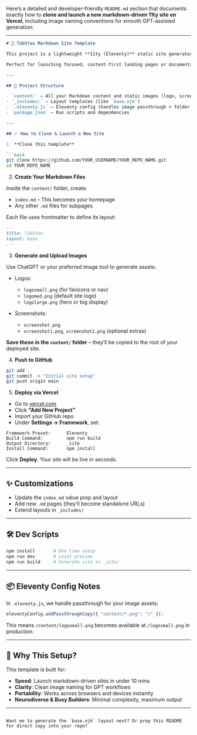 Here’s a detailed and developer-friendly `README.md` section that documents exactly how to **clone and launch a new markdown-driven 11ty site on Vercel**, including image naming conventions for smooth GPT-assisted generation:

---

```markdown
# 🚀 TabStax Markdown Site Template

This project is a lightweight **11ty (Eleventy)** static site generator setup powered by Markdown files, designed to be deployed instantly via **Vercel**.

Perfect for launching focused, content-first landing pages or documentation-style sites with minimal effort.

---

## 🧱 Project Structure

- `content/` – All your Markdown content and static images (logo, screenshots)
- `_includes/` – Layout templates (like `base.njk`)
- `.eleventy.js` – Eleventy config (handles image passthrough + folder structure)
- `package.json` – Run scripts and dependencies

---

## ✅ How to Clone & Launch a New Site

1. **Clone this template**

```bash
git clone https://github.com/YOUR_USERNAME/YOUR_REPO_NAME.git
cd YOUR_REPO_NAME
```

2. **Create Your Markdown Files**

Inside the `content/` folder, create:

- `index.md` – This becomes your homepage
- Any other `.md` files for subpages

Each file uses frontmatter to define its layout:

```markdown
---
title: TabStax
layout: base
---
```

3. **Generate and Upload Images**

Use ChatGPT or your preferred image tool to generate assets:

- Logos:  
  - `logosmall.png` (for favicons or nav)  
  - `logomed.png` (default site logo)  
  - `logolarge.png` (hero or big display)

- Screenshots:  
  - `screenshot.png`  
  - `screenshot1.png`, `screenshot2.png` (optional extras)

**Save these in the `content/` folder** – they’ll be copied to the root of your deployed site.

4. **Push to GitHub**

```bash
git add .
git commit -m "Initial site setup"
git push origin main
```

5. **Deploy via Vercel**

- Go to [vercel.com](https://vercel.com)
- Click **"Add New Project"**
- Import your GitHub repo
- Under **Settings → Framework**, set:

```
Framework Preset:      Eleventy
Build Command:         npm run build
Output Directory:      _site
Install Command:       npm install
```

Click **Deploy**. Your site will be live in seconds.

---

## ✨ Customizations

- Update the `index.md` value prop and layout
- Add new `.md` pages (they’ll become standalone URLs)
- Extend layouts in `_includes/`

---

## 🛠 Dev Scripts

```bash
npm install       # One-time setup
npm run dev       # Local preview
npm run build     # Generate site in _site/
```

---

## 📦 Eleventy Config Notes

In `.eleventy.js`, we handle passthrough for your image assets:

```js
eleventyConfig.addPassthroughCopy({ "content/*.png": "/" });
```

This means `/content/logosmall.png` becomes available at `/logosmall.png` in production.

---

## 🧠 Why This Setup?

This template is built for:

- **Speed**: Launch markdown-driven sites in under 10 mins
- **Clarity**: Clean image naming for GPT workflows
- **Portability**: Works across browsers and devices instantly
- **Neurodiverse & Busy Builders**: Minimal complexity, maximum output

---

```

Want me to generate the `base.njk` layout next? Or prep this README for direct copy into your repo?
